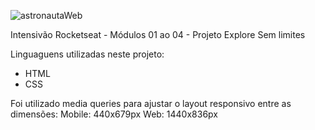 ![astronautaWeb](https://github.com/renatolbrandao/Intensivao-01-04/assets/14023473/7f1f1de8-eae5-4e19-bcc9-98646acd09d8)

Intensivão Rocketseat - Módulos 01 ao 04 - Projeto Explore Sem limites

Linguaguens utilizadas neste projeto:
  - HTML
  - CSS

Foi utilizado media queries para ajustar o layout responsivo entre as dimensões:
  Mobile: 440x679px
  Web: 1440x836px
